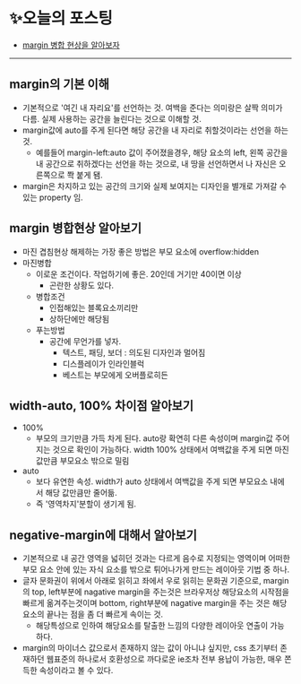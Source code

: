 # ✨오늘의 포스팅
- [margin 병합 현상을 알아보자](https://ryungom.tistory.com/83)
---
## margin의 기본 이해
- 기본적으로 '여긴 내 자리요'를 선언하는 것. 여백을 준다는 의미랑은 살짝 의미가 다름. 실제 사용하는 공간을 늘린다는 것으로 이해할 것.
- margin값에 auto를 주게 된다면 해당 공간을 내 자리로 취할것이라는 선언을 하는 것.
    - 예를들어 margin-left:auto 값이 주어졌을경우, 해당 요소의 left, 왼쪽 공간을 내 공간으로 취하겠다는 선언을 하는 것으로, 내 땅을 선언하면서 나 자신은 오른쪽으로 쫙 붙게 됌.
- margin은 차지하고 있는 공간의 크기와 실제 보여지는 디자인을 별개로 가져갈 수 있는 property 임.


## margin 병합현상 알아보기

- 마진 겹침현상 해제하는 가장 좋은 방법은 부모 요소에 overflow:hidden
- 마진병합
    - 이로운 조건이다. 작업하기에 좋은. 20인데 거기만 40이면 이상
        - 곤란한 상황도 있다.
    - 병합조건
        - 인접해있는 블록요소끼리만
        - 상하단에만 해당됨
    - 푸는방법
        - 공간에 무언가를 넣자.
            - 텍스트, 패딩, 보더 : 의도된 디자인과 멀어짐
            - 디스플레이가 인라인블럭
            - 베스트는 부모에게 오버플로히든


## width-auto, 100% 차이점 알아보기
- 100%
    - 부모의 크기만큼 가득 차게 된다. auto랑 확연히 다른 속성이며 margin값 주어지는 것으로 확인이 가능하다. width 100% 상태에서 여백값을 주게 되면 마진값만큼 부모요소 밖으로 밀림
- auto
    - 보다 유연한 속성. width가 auto 상태에서 여백값을 주게 되면 부모요소 내에서 해당 값만큼만 줄어듦.
    - 즉 '영역차지'분할이 생기게 됨.

## negative-margin에 대해서 알아보기
- 기본적으로 내 공간 영역을 넓히던 것과는 다르게 음수로 지정되는 영역이며 어떠한 부모 요소 안에 있는 자식 요소를 밖으로 튀어나가게 만드는 레이아웃 기법 중 하나.
- 글자 문화권이 위에서 아래로 읽히고 좌에서 우로 읽히는 문화권 기준으로, margin의 top, left부분에 nagative margin을 주는것은 브라우저상 해당요소의 시작점을 빠르게 옮겨주는것이며 bottom, right부분에 nagative margin을 주는 것은 해당 요소의 끝나는 점을 좀 더 빠르게 속이는 것.
    - 해당특성으로 인하여 해당요소를 탈출한 느낌의 다양한 레이아웃 연출이 가능하다.
- margin의 마이너스 값으로서 존재하지 않는 값이 아니냐 싶지만, css 초기부터 존재하던 웹표준의 하나로서 호환성으로 까다로운 ie조차 전부 용납이 가능한, 매우 쫀득한 속성이라고 볼 수 있다.